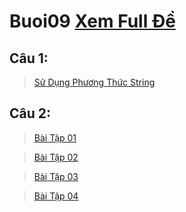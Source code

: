 # Buoi09 [Xem Full Đề](https://github.com/LockMan04/Buoi09/blob/master/TH_Buoi09.pdf)
## Câu 1:
> [Sử Dụng Phương Thức String](https://github.com/LockMan04/Buoi09/blob/master/Buoi09/src/Bai01/SuDungPhuongThucString.java)
## Câu 2:
> [Bài Tập 01](https://github.com/LockMan04/Buoi09/blob/master/Buoi09/src/Bai02/BaiTap01.java)

> [Bài Tập 02](https://github.com/LockMan04/Buoi09/blob/master/Buoi09/src/Bai02/BaiTap02.java)

> [Bài Tập 03](https://github.com/LockMan04/Buoi09/blob/master/Buoi09/src/Bai02/BaiTap03.java)

> [Bài Tập 04](https://github.com/LockMan04/Buoi09/blob/master/Buoi09/src/Bai02/BaiTap04.java)
